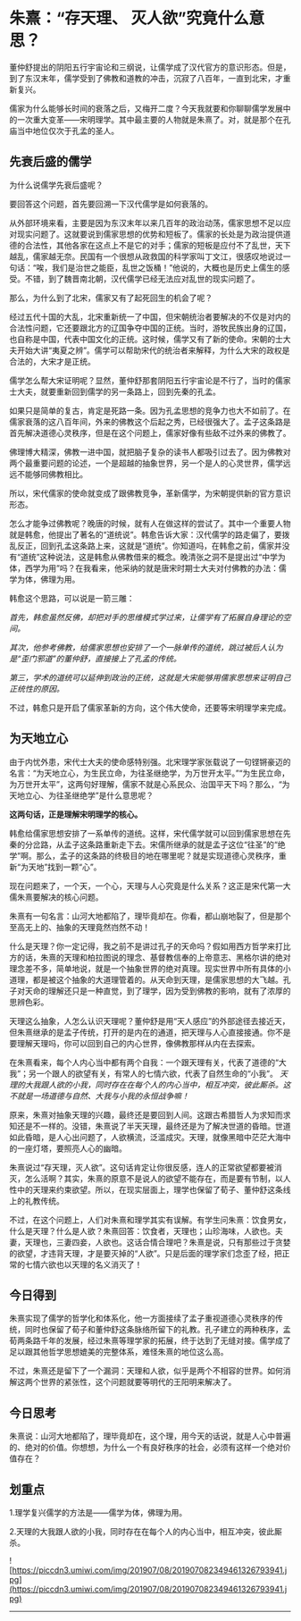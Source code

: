 # 朱熹：“存天理、 灭人欲”究竟什么意思？

董仲舒提出的阴阳五行宇宙论和三纲说，让儒学成了汉代官方的意识形态。但是，到了东汉末年，儒学受到了佛教和道教的冲击，沉寂了八百年，一直到北宋，才重新复兴。

儒家为什么能够长时间的衰落之后，又梅开二度？今天我就要和你聊聊儒学发展中的一次重大变革——宋明理学。其中最主要的人物就是朱熹了。对，就是那个在孔庙当中地位仅次于孔孟的圣人。

## 先衰后盛的儒学

为什么说儒学先衰后盛呢？

要回答这个问题，首先要回溯一下汉代儒学是如何衰落的。

从外部环境来看，主要是因为东汉末年以来几百年的政治动荡，儒家思想不足以应对现实问题了。这就要说到儒家思想的优势和短板了。儒家的长处是为政治提供道德的合法性，其他各家在这点上不是它的对手；儒家的短板是应付不了乱世，天下越乱，儒家越无奈。民国有一个很想从政救国的科学家叫丁文江，很感叹地说过一句话：“唉，我们是治世之能臣，乱世之饭桶！”他说的，大概也是历史上儒生的感受。不错，到了魏晋南北朝，汉代儒学已经无法应对乱世的现实问题了。

那么，为什么到了北宋，儒家又有了起死回生的机会了呢？

经过五代十国的大乱，北宋重新统一了中国，但宋朝统治者要解决的不仅是对内的合法性问题，它还要跟北方的辽国争夺中国的正统。当时，游牧民族出身的辽国，也自称是中国，代表中国文化的正统。这时候，儒学又有了新的使命。宋朝的士大夫开始大讲“夷夏之辨”。儒学可以帮助宋代的统治者来解释，为什么大宋的政权是合法的，大宋才是正统。

儒学怎么帮大宋证明呢？显然，董仲舒那套阴阳五行宇宙论是不行了，当时的儒家士大夫，就要重新回到儒学的另一条路上，回到先秦的孔孟。

如果只是简单的复古，肯定是死路一条。因为孔孟思想的竞争力也大不如前了。在儒家衰落的这八百年间，外来的佛教这个后起之秀，已经很强大了。孟子这条路是首先解决道德心灵秩序，但是在这个问题上，儒家好像有些敌不过外来的佛教了。

佛理博大精深，佛教一进中国，就把脑子复杂的读书人都吸引过去了。因为佛教对两个最重要问题的论述，一个是超越的抽象世界，另一个是人的心灵世界，儒学远远不能够同佛教相比。

所以，宋代儒家的使命就变成了跟佛教竞争，革新儒学，为宋朝提供新的官方意识形态。

怎么才能争过佛教呢？晚唐的时候，就有人在做这样的尝试了。其中一个重要人物就是韩愈，他提出了著名的“道统说”。韩愈告诉大家：汉代儒学的路走偏了，要拨乱反正，回到孔孟这条路上来，这就是“道统”。你知道吗，在韩愈之前，儒家并没有“道统”这种说法，这是韩愈从佛教借来的概念。晚清张之洞不是提出过“中学为体，西学为用”吗？在我看来，他采纳的就是唐宋时期士大夫对付佛教的办法：儒学为体，佛理为用。

韩愈这个思路，可以说是一箭三雕：

 *首先，韩愈虽然反佛，却把对手的思维模式学过来，让儒学有了拓展自身理论的空间。*

 *其次，他参考佛教，给儒家思想也安排了一个一脉单传的道统，跳过被后人认为是“歪门邪道”的董仲舒，直接接上了孔孟的传统。*

 *第三，学术的道统可以延伸到政治的正统，这就是大宋能够用儒家思想来证明自己正统性的原因。*

不过，韩愈只是开启了儒家革新的方向，这个伟大使命，还要等宋明理学来完成。

## 为天地立心

由于内忧外患，宋代士大夫的使命感特别强。北宋理学家张载说了一句铿锵豪迈的名言：“为天地立心，为生民立命，为往圣继绝学，为万世开太平。”“为生民立命，为万世开太平”，这两句好理解，儒家不就是心系民众、治国平天下吗？那么，“为天地立心、为往圣继绝学”是什么意思呢？

 **这两句话，正是理解宋明理学的核心。**

韩愈给儒家思想安排了一系单传的道统。这样，宋代儒学就可以回到儒家思想在先秦的分岔路，从孟子这条路重新走下去。宋儒所继承的就是孟子这位“往圣”的“绝学”啊。那么，孟子的这条路的终极目的地在哪里呢？就是实现道德心灵秩序，重新“为天地”找到一颗“心”。

现在问题来了，一个天，一个心，天理与人心究竟是什么关系？这正是宋代第一大儒朱熹要解决的核心问题。

朱熹有一句名言：山河大地都陷了，理毕竟却在。你看，都山崩地裂了，但是那个至高无上的、抽象的天理竟然岿然不动！

什么是天理？你一定记得，我之前不是讲过孔子的天命吗？假如用西方哲学来打比方的话，朱熹的天理和柏拉图说的理念、基督教信奉的上帝意志、黑格尔讲的绝对理念差不多，简单地说，就是一个抽象世界的绝对真理。现实世界中所有具体的小道理，都是被这个抽象的大道理管着的。从天命到天理，是儒家思想的大飞越。孔子对天命的理解还只是一种直觉，到了理学，因为受到佛教的影响，就有了浓厚的思辨色彩。

天理这么抽象，人怎么认识天理呢？董仲舒是用“天人感应”的外部途径去接近天，但朱熹继承的是孟子传统，打开的是内在的通道，把天理与人心直接接通。你不是要理解天理吗，你可以回到自己的内心世界，像佛教那样从内在去探索。

在朱熹看来，每个人内心当中都有两个自我：一个跟天理有关，代表了道德的“大我”；另一个跟人的欲望有关，有常人的七情六欲，代表了自然生命的“小我”。 *天*  *理的大我跟人欲的小我，同时存在在每个人的内心当中，相互冲突，彼此厮杀。这不就是一场道德与自然、大我与小我的永恒战争嘛！*

原来，朱熹对抽象天理的兴趣，最终还是要回到人间。这跟古希腊哲人为求知而求知还是不一样的。没错，朱熹说了半天天理，最终还是为了解决世道的昏暗。世道如此昏暗，是人心出问题了，人欲横流，泛滥成灾。天理，就像黑暗中茫茫大海中的一座灯塔，要照亮人心的幽暗。

朱熹说过“存天理，灭人欲”。这句话肯定让你很反感，连人的正常欲望都要被消灭，怎么活啊？其实，朱熹的原意不是说人的欲望不能存在，而是要有节制，以人性中的天理来约束欲望。所以，在现实层面上，理学也保留了荀子、董仲舒这条线上的礼教传统。

不过，在这个问题上，人们对朱熹和理学其实有误解。有学生问朱熹：饮食男女，什么是天理？什么是人欲？朱熹回答：饮食者，天理也；山珍海味，人欲也。夫妻，天理也，三妻四妾，人欲也。这话合情合理吧？朱熹是说，只有那些过于贪婪的欲望，才违背天理，才是要灭掉的“人欲”。只是后面的理学家们念歪了经，把正常的七情六欲也以天理的名义消灭了！

## 今日得到

朱熹实现了儒学的哲学化和体系化，他一方面接续了孟子重视道德心灵秩序的传统，同时也保留了荀子和董仲舒这条脉络所留下的礼教。孔子建立的两种秩序，孟荀两条路千年的发展，经过朱熹等理学家的拓展，终于达到了无缝对接。儒学成了足以跟其他哲学思想媲美的完整体系，难怪朱熹的地位这么高。

不过，朱熹还是留下了一个漏洞：天理和人欲，似乎是两个不相容的世界。如何消解这两个世界的紧张性，这个问题就要等明代的王阳明来解决了。

## 今日思考

朱熹说：山河大地都陷了，理毕竟却在，这个理，用今天的话说，就是人心中普遍的、绝对的价值。你想想，为什么一个有良好秩序的社会，必须有这样一个绝对价值存在？

## 划重点

1.理学复兴儒学的方法是——儒学为体，佛理为用。

2.天理的大我跟人欲的小我，同时存在在每个人的内心当中，相互冲突，彼此厮杀。

![https://piccdn3.umiwi.com/img/201907/08/201907082349461326793941.jpg](https://piccdn3.umiwi.com/img/201907/08/201907082349461326793941.jpg)

---
